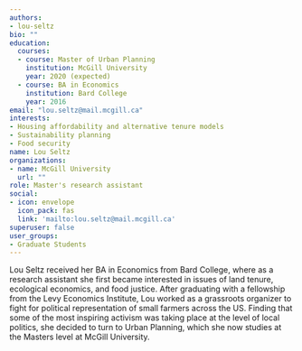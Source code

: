 ```yaml
---
authors:
- lou-seltz
bio: ""
education:
  courses:
  - course: Master of Urban Planning
    institution: McGill University
    year: 2020 (expected)
  - course: BA in Economics
    institution: Bard College
    year: 2016
email: "lou.seltz@mail.mcgill.ca"
interests:
- Housing affordability and alternative tenure models
- Sustainability planning
- Food security
name: Lou Seltz
organizations:
- name: McGill University
  url: ""
role: Master's research assistant
social:
- icon: envelope
  icon_pack: fas
  link: 'mailto:lou.seltz@mail.mcgill.ca'
superuser: false
user_groups:
- Graduate Students
---
```

Lou Seltz received her BA in Economics from Bard College, where as a research assistant she first became interested in issues of land tenure, ecological economics, and food justice. After graduating with a fellowship from the Levy Economics Institute, Lou worked as a grassroots organizer to fight for political representation of small farmers across the US. Finding that some of the most inspiring activism was taking place at the level of local politics, she decided to turn to Urban Planning, which she now studies at the Masters level at McGill University.

